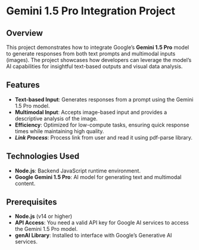 # **Gemini 1.5 Pro Integration Project**

## **Overview**

This project demonstrates how to integrate Google’s **Gemini 1.5 Pro** model to generate responses from both text prompts and multimodal inputs (images). The project showcases how developers can leverage the model’s AI capabilities for insightful text-based outputs and visual data analysis.

## **Features**
- **Text-based Input**: Generates responses from a prompt using the Gemini 1.5 Pro model.
- **Multimodal Input**: Accepts image-based input and provides a descriptive analysis of the image.
- **Efficiency**: Optimized for low-compute tasks, ensuring quick response times while maintaining high quality.
- ***Link Process***: Process link from user and read it using pdf-parse library.

## **Technologies Used**
- **Node.js**: Backend JavaScript runtime environment.
- **Google Gemini 1.5 Pro**: AI model for generating text and multimodal content.

## **Prerequisites**
- **Node.js** (v14 or higher)
- **API Access**: You need a valid API key for Google AI services to access the Gemini 1.5 Pro model.
- **genAI Library**: Installed to interface with Google’s Generative AI services.
